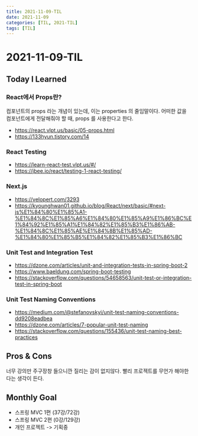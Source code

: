 ```yaml
---
title: 2021-11-09-TIL
date: 2021-11-09
categories: [TIL, 2021-TIL]
tags: [TIL]
---
```


# 2021-11-09-TIL

## Today I Learned

### React에서 Props란?

컴포넌트의 props 라는 개념이 있는데, 이는 properties 의 줄임말이다. 어떠한 값을 컴포넌트에게 전달해줘야 할 때, props 를 사용한다고 한다.

- https://react.vlpt.us/basic/05-props.html
- https://133hyun.tistory.com/14

### React Testing

- https://learn-react-test.vlpt.us/#/
- https://jbee.io/react/testing-1-react-testing/

### Next.js

- https://velopert.com/3293
- https://kyounghwan01.github.io/blog/React/next/basic/#next-js%E1%84%80%E1%85%A1-%E1%84%8C%E1%85%A6%E1%84%80%E1%85%A9%E1%86%BC%E1%84%92%E1%85%A1%E1%84%82%E1%85%B3%E1%86%AB-%E1%84%8C%E1%85%AE%E1%84%8B%E1%85%AD-%E1%84%80%E1%85%B5%E1%84%82%E1%85%B3%E1%86%BC

### Unit Test and Integration Test

-  https://dzone.com/articles/unit-and-integration-tests-in-spring-boot-2
- https://www.baeldung.com/spring-boot-testing
- https://stackoverflow.com/questions/54658563/unit-test-or-integration-test-in-spring-boot

### Unit Test Naming Conventions
- https://medium.com/@stefanovskyi/unit-test-naming-conventions-dd9208eadbea
- https://dzone.com/articles/7-popular-unit-test-naming
- https://stackoverflow.com/questions/155436/unit-test-naming-best-practices

## Pros & Cons

너무 강의만 주구장창 들으니깐 질리는 감이 없지않다. 빨리 프로젝트를 무언가 해야한다는 생각이 든다.

## Monthly Goal

- 스프링 MVC 1편 (37강/72강)
- 스프링 MVC 2편 (0강/129강)
- 개인 프로젝트 -> 기획중

